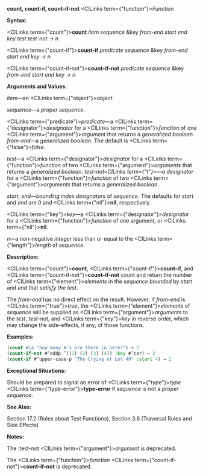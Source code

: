 **count, count-if, count-if-not** <ClLinks  term={"function"}><i>Function</i></ClLinks> 



**Syntax:** 



<ClLinks  term={"count"}><b>count</b></ClLinks> *item sequence* &amp;key *from-end start end key test test-not → n* 



<ClLinks  term={"count-if"}><b>count-if</b></ClLinks> *predicate sequence* &amp;key *from-end start end key → n* 



<ClLinks  term={"count-if-not"}><b>count-if-not</b></ClLinks> *predicate sequence* &amp;key *from-end start end key → n* 



**Arguments and Values:** 



*item*—an <ClLinks  term={"object"}><i>object</i></ClLinks>. 



*sequence*—a *proper sequence*. 



<ClLinks  term={"predicate"}><i>predicate</i></ClLinks>—a <ClLinks  term={"designator"}><i>designator</i></ClLinks> for a <ClLinks  term={"function"}><i>function</i></ClLinks> of one <ClLinks  term={"argument"}><i>argument</i></ClLinks> that returns a *generalized boolean*. *from-end*—a *generalized boolean*. The default is <ClLinks  term={"false"}><i>false</i></ClLinks>. 



*test*—a <ClLinks  term={"designator"}><i>designator</i></ClLinks> for a <ClLinks  term={"function"}><i>function</i></ClLinks> of two <ClLinks  term={"argument"}><i>arguments</i></ClLinks> that returns a *generalized boolean*. *test-not<ClLinks  term={"t"}><i>—a </i></ClLinks>designator* for a <ClLinks  term={"function"}><i>function</i></ClLinks> of two <ClLinks  term={"argument"}><i>arguments</i></ClLinks> that returns a *generalized boolean*. 



*start*, *end*—*bounding index designators* of *sequence*. The defaults for *start* and *end* are 0 and <ClLinks  term={"nil"}><b>nil</b></ClLinks>, respectively. 



<ClLinks  term={"key"}><i>key</i></ClLinks>—a <ClLinks  term={"designator"}><i>designator</i></ClLinks> for a <ClLinks  term={"function"}><i>function</i></ClLinks> of one argument, or <ClLinks  term={"nil"}><b>nil</b></ClLinks>. 



*n*—a non-negative *integer* less than or equal to the <ClLinks  term={"length"}><i>length</i></ClLinks> of *sequence*. 



**Description:** 



<ClLinks  term={"count"}><b>count</b></ClLinks>, <ClLinks  term={"count-if"}><b>count-if</b></ClLinks>, and <ClLinks  term={"count-if-not"}><b>count-if-not</b></ClLinks> count and return the number of <ClLinks  term={"element"}><i>elements</i></ClLinks> in the *sequence bounded* by *start* and *end* that *satisfy the test*. 



The *from-end* has no direct effect on the result. However, if *from-end* is <ClLinks  term={"true"}><i>true</i></ClLinks>, the <ClLinks  term={"element"}><i>elements</i></ClLinks> of *sequence* will be supplied as <ClLinks  term={"argument"}><i>arguments</i></ClLinks> to the *test*, *test-not*, and <ClLinks  term={"key"}><i>key</i></ClLinks> in reverse order, which may change the side-effects, if any, of those functions. 



**Examples:**
```lisp
(count #\a "how many A’s are there in here?") → 2 
(count-if-not #’oddp ’((1) (2) (3) (4)) :key #’car) → 2 
(count-if #’upper-case-p "The Crying of Lot 49" :start 4) → 2 
```
**Exceptional Situations:** 



Should be prepared to signal an error of <ClLinks  term={"type"}><i>type</i></ClLinks> <ClLinks  term={"type-error"}><b>type-error</b></ClLinks> if *sequence* is not a *proper sequence*. 



 



 



**See Also:** 



Section 17.2 (Rules about Test Functions), Section 3.6 (Traversal Rules and Side Effects) 



**Notes:** 



The :test-not <ClLinks  term={"argument"}><i>argument</i></ClLinks> is deprecated. 



The <ClLinks  term={"function"}><i>function</i></ClLinks> <ClLinks  term={"count-if-not"}><b>count-if-not</b></ClLinks> is deprecated. 



